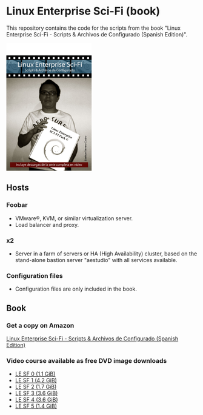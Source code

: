 # Linux Enterprise Sci-Fi (book)

This repository contains the code for the scripts from the book "Linux Enterprise Sci-Fi - Scripts & Archivos de Configurado (Spanish Edition)".

<img alt="Cover" src="cover.jpg?raw=true" width="225" height="337" />

## Hosts

### Foobar

- VMware®, KVM, or similar virtualization server.
- Load balancer and proxy.

### x2

- Server in a farm of servers or HA (High Availability) cluster, based on the stand-alone bastion server "aestudio" with all services
available.

### Configuration files

- Configuration files are only included in the book.

## Book

### Get a copy on Amazon
[Linux Enterprise Sci-Fi - Scripts & Archivos de Configurado (Spanish Edition)](https://www.amazon.com/Linux-Enterprise-Sci-Fi-Archivos-Configurado/dp/1507869746)

### Video course available as free DVD image downloads

* [LE SF 0 (1.1 GiB)](https://drive.google.com/drive/folders/1w-lkkZnIJOM7QmI0daPTpS36QQE_MELE?usp=sharing)
* [LE SF 1 (4.2 GiB)](https://drive.google.com/drive/folders/1pFdzAPaIyrdpzgKj0gprgvyPVIUgjuv_?usp=drive_link)
* [LE SF 2 (1.7 GiB)](https://drive.google.com/drive/folders/1HLxkC0Zq63ywPtzRo1OD14LDI4xfu_k4?usp=sharing)
* [LE SF 3 (3.6 GiB)](https://drive.google.com/drive/folders/1L_nDHakgL32KUMCfRqeINN6kdMB3GRO-?usp=sharing)
* [LE SF 4 (3.6 GiB)](https://drive.google.com/drive/folders/1zYrg196FURZ8nH4iGap108Qn7DDUUR20?usp=sharing)
* [LE SF 5 (1.4 GiB)](https://drive.google.com/drive/folders/1-UJTBUNR6RSD3srR6aEJP2puartU_M5m?usp=sharing)
